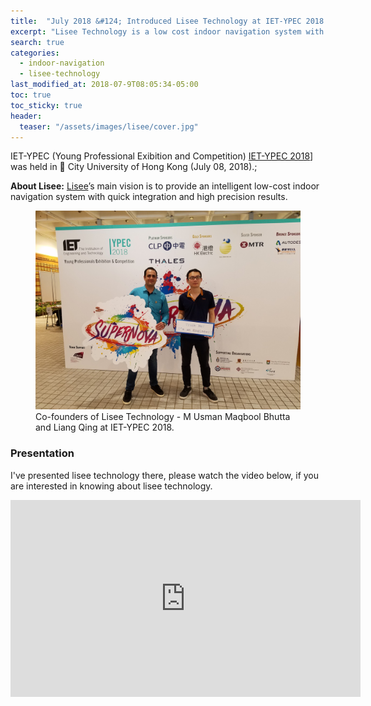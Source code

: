 ```yaml
---
title:  "July 2018 &#124; Introduced Lisee Technology at IET-YPEC 2018 in Hong Kong."
excerpt: "Lisee Technology is a low cost indoor navigation system with localization precision upto 10cm."
search: true
categories: 
  - indoor-navigation
  - lisee-technology
last_modified_at: 2018-07-9T08:05:34-05:00
toc: true
toc_sticky: true
header:
  teaser: "/assets/images/lisee/cover.jpg"
---
```

IET-YPEC (Young Professional Exibition and Competition) [IET-YPEC 2018](http://www.ietypec.org/)] was held in :triangular_flag_on_post: City University of Hong Kong (July 08, 2018).;
<br>

**About Lisee:** [Lisee](http://www.lisee.io)’s main vision is to provide an intelligent low-cost indoor navigation system with quick integration and high precision results.

<figure>
    <a href="/assets/images/lisee/ypec.jpg"><img src="/assets/images/lisee/ypec.jpg"></a>
    <figcaption>Co-founders of Lisee Technology - M Usman Maqbool Bhutta and Liang Qing at IET-YPEC 2018.</figcaption>
</figure>

### Presentation
I've presented lisee technology there, please watch the video below, if you are interested in knowing about lisee technology.
<iframe width="560" height="315" src="https://www.youtube.com/embed/Nu5e10vJ_to" frameborder="0" allow="autoplay; encrypted-media" allowfullscreen></iframe>
